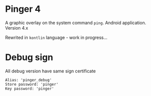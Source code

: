 # Pinger 4
A graphic overlay on the system command `ping`. Android application. Version 4.x

Rewrited in `kontlin` language - work in progress...


# Debug sign
All debug version have same sign certificate
```
Alias: 'pinger_debug'
Store password: 'pinger'
Key password: 'pinger'
```